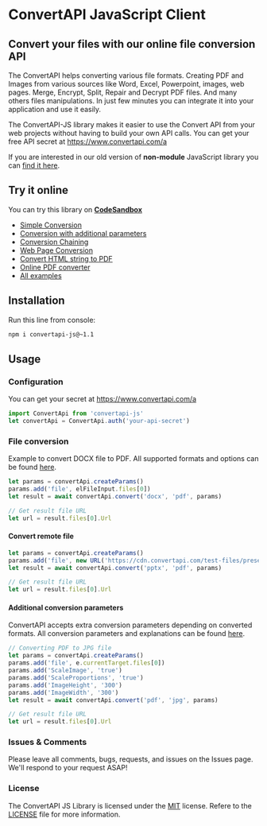 # ConvertAPI JavaScript Client
## Convert your files with our online file conversion API

The ConvertAPI helps converting various file formats.
Creating PDF and Images from various sources like Word, Excel, Powerpoint, images, web pages.
Merge, Encrypt, Split, Repair and Decrypt PDF files.
And many others files manipulations.
In just few minutes you can integrate it into your application and use it easily.

The ConvertAPI-JS library makes it easier to use the Convert API from your web projects without having to build your own API calls.
You can get your free API secret at https://www.convertapi.com/a

If you are interested in our old version of **non-module** JavaScript library you can [find it here](https://github.com/ConvertAPI/convertapi-js/tree/last_nonmodule).

## Try it online

You can try this library on **[CodeSandbox](https://codesandbox.io/u/convertapi)**

- [Simple Conversion](https://codesandbox.io/s/pzvhkl)
- [Conversion with additional parameters](https://codesandbox.io/s/hlvnul)
- [Conversion Chaining](https://codesandbox.io/s/ju8dg5)
- [Web Page Conversion](https://codesandbox.io/s/ct44tv)
- [Convert HTML string to PDF](https://codesandbox.io/s/g1ciy)
- [Online PDF converter](https://codesandbox.io/s/pdf-converter-elbulk)
- [All examples](https://codesandbox.io/u/convertapi)


## Installation

Run this line from console:

```sh
npm i convertapi-js@~1.1
```

## Usage

### Configuration

You can get your secret at https://www.convertapi.com/a

```js
import ConvertApi from 'convertapi-js'
let convertApi = ConvertApi.auth('your-api-secret')
```

### File conversion

Example to convert DOCX file to PDF. All supported formats and options can be found 
[here](https://www.convertapi.com/conversions).

```js
let params = convertApi.createParams()
params.add('file', elFileInput.files[0])
let result = await convertApi.convert('docx', 'pdf', params)

// Get result file URL
let url = result.files[0].Url
```

#### Convert remote file

```js
let params = convertApi.createParams()
params.add('file', new URL('https://cdn.convertapi.com/test-files/presentation.pptx'))
let result = await convertApi.convert('pptx', 'pdf', params)

// Get result file URL
let url = result.files[0].Url
```

#### Additional conversion parameters

ConvertAPI accepts extra conversion parameters depending on converted formats. All conversion 
parameters and explanations can be found [here](https://www.convertapi.com).

```js
// Converting PDF to JPG file
let params = convertApi.createParams()
params.add('file', e.currentTarget.files[0])
params.add('ScaleImage', 'true')
params.add('ScaleProportions', 'true')
params.add('ImageHeight', '300')
params.add('ImageWidth', '300')
let result = await convertApi.convert('pdf', 'jpg', params)

// Get result file URL
let url = result.files[0].Url
```

### Issues &amp; Comments
Please leave all comments, bugs, requests, and issues on the Issues page.
We'll respond to your request ASAP!

### License
The ConvertAPI JS Library is licensed under the [MIT](http://www.opensource.org/licenses/mit-license.php "Read more about the MIT license form") license.
Refere to the [LICENSE](https://github.com/ConvertAPI/convertapi-js/blob/master/LICENSE) file for more information.

